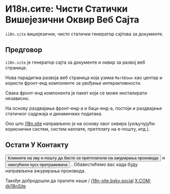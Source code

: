 # И18н.сите: Чисти Статички Вишејезични Оквир Веб Сајта

`i18n.site` вишејезични, чисто статички генератор сајтова за документе.

## Предговор

`i18n.site` је генератор сајта за документе и оквир за развој веб странице.

Нова парадигма развоја веб страница која узима `MarkDown` као центар и користи фронт-енд компоненте за увођење интерактивности.

Свака фронт-енд компонента је пакет који се може инсталирати независно.

На основу раздвајања фронт-енд-а и бацк-енд-а, постоји и раздвајање статичког садржаја и динамичких података.

Оно што [i18n.site](/) направљено је на основу овог оквира (укључујући кориснички систем, систем наплате, претплату на е-пошту, итд.).

## Остати У Контакту

<button onclick="mailsub()">Кликните на ову е-пошту да бисте се претплатили на ажурирања производа</button> и <button onclick="webpush()">омогућили пусх претраживача</button> . Обавестићемо вас када буду направљена ажурирања производа.

Такође добродошли да пратите наше / [i18n-site.bsky.social](https://bsky.app/profile/i18n-site.bsky.social) [X.COM: @i18nSite](https://x.com/i18nSite)